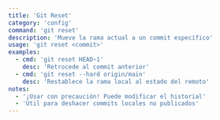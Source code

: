 ```yaml
---
title: 'Git Reset'
category: 'config'
command: 'git reset'
description: 'Mueve la rama actual a un commit específico'
usage: 'git reset <commit>'
examples:
  - cmd: 'git reset HEAD~1'
    desc: 'Retrocede al commit anterior'
  - cmd: 'git reset --hard origin/main'
    desc: 'Restablece la rama local al estado del remoto'
notes:
  - '¡Usar con precaución! Puede modificar el historial'
  - 'Útil para deshacer commits locales no publicados'
---
```

